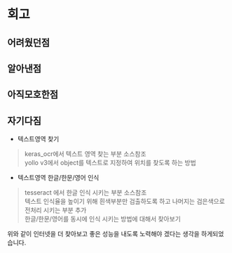# 회고<br>
## 어려웠던점<br>
## 알아낸점<br>
## 아직모호한점<br>
## 자기다짐<br>
- 텍스트영역 찾기<br>
> keras_ocr에서 텍스트 영역 찾는 부분 소스참조<br>
> yollo v3에서 object를 텍스트로 지정하여 위치를 찾도록 하는 방법<br>

- 텍스트영역 한글/한문/영어 인식<br>
> tesseract 에서 한글 인식 시키는 부분 소스참조<br>
> 텍스트 인식율을 높이기 위해 흰색부분만 검출하도록 하고 나머지는 검은색으로 전처리 시키는 부분 추가<br>
> 한글/한문/영어를 동시에 인식 시키는 방법에 대해서 찾아보기<br>

위와 같이 인터넷을 더 찾아보고 좋은 성능을 내도록 노력해야 겠다는 생각을 하게되었습니다.